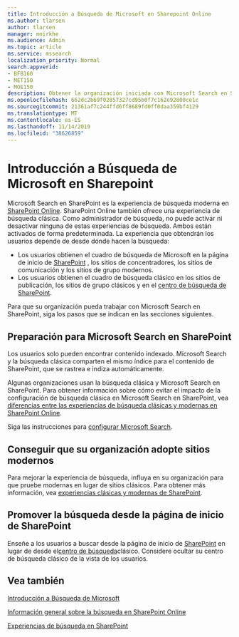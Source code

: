 ```yaml
---
title: Introducción a Búsqueda de Microsoft en Sharepoint Online
ms.author: tlarsen
author: tlarsen
manager: mnirkhe
ms.audience: Admin
ms.topic: article
ms.service: mssearch
localization_priority: Normal
search.appverid:
- BFB160
- MET150
- MOE150
description: Obtener la organización iniciada con Microsoft Search en SharePoint Online
ms.openlocfilehash: 662dc2b69f02857327cd95b0f7c162e92800ce1c
ms.sourcegitcommit: 21361af7c244ffd6ff8689fd0ff0daa359bf4129
ms.translationtype: MT
ms.contentlocale: es-ES
ms.lasthandoff: 11/14/2019
ms.locfileid: "38626859"
---
```

# <a name="get-started-with-microsoft-search-in-sharepoint"></a>Introducción a Búsqueda de Microsoft en Sharepoint

Microsoft Search en SharePoint es la experiencia de búsqueda moderna en [SharePoint Online](https://products.office.com/sharepoint/collaboration). SharePoint Online también ofrece una experiencia de búsqueda clásica. Como administrador de búsqueda, no puede activar ni desactivar ninguna de estas experiencias de búsqueda. Ambos están activados de forma predeterminada. La experiencia que obtendrán los usuarios depende de desde dónde hacen la búsqueda:

- Los usuarios obtienen el cuadro de búsqueda de Microsoft en la página de inicio de [SharePoint](http://sharepoint.com/) , los sitios de concentradores, los sitios de comunicación y los sitios de grupo modernos.
- Los usuarios obtienen el cuadro de búsqueda clásico en los sitios de publicación, los sitios de grupo clásicos y en el [centro de búsqueda de SharePoint](https://docs.microsoft.com/sharepoint/manage-search-center).

Para que su organización pueda trabajar con Microsoft Search en SharePoint, siga los pasos que se indican en las secciones siguientes.

## <a name="prepare-for-microsoft-search-in-sharepoint"></a>Preparación para Microsoft Search en SharePoint

Los usuarios solo pueden encontrar contenido indexado. Microsoft Search y la búsqueda clásica comparten el mismo índice para el contenido de SharePoint, que se rastrea e indiza automáticamente. 

Algunas organizaciones usan la búsqueda clásica y Microsoft Search en SharePoint. Para obtener información sobre cómo evitar el impacto de la configuración de búsqueda clásica en Microsoft Search en SharePoint, vea [diferencias entre las experiencias de búsqueda clásicas y modernas en SharePoint Online](https://docs.microsoft.com/sharepoint/differences-classic-modern-search).

Siga las instrucciones para [configurar Microsoft Search](set-up-microsoft-search.md).


## <a name="get-your-organization-to-adopt-modern-sites"></a>Conseguir que su organización adopte sitios modernos

Para mejorar la experiencia de búsqueda, influya en su organización para que pruebe modernas en lugar de sitios clásicos. Para obtener más información, vea [experiencias clásicas y modernas de SharePoint](https://support.office.com/article/SharePoint-classic-and-modern-experiences-5725c103-505d-4a6e-9350-300d3ec7d73f).

## <a name="promote-searching-from-the-sharepoint-start-page"></a>Promover la búsqueda desde la página de inicio de SharePoint

Enseñe a los usuarios a buscar desde la página de inicio de [SharePoint](http://sharepoint.com/) en lugar de desde el[centro de búsqueda](https://docs.microsoft.com/sharepoint/manage-search-center)clásico. Considere ocultar su centro de búsqueda clásico de la vista de los usuarios.

## <a name="see-also"></a>Vea también
[Introducción a Búsqueda de Microsoft](overview-microsoft-search.md)

[Información general sobre la búsqueda en SharePoint Online](https://docs.microsoft.com/sharepoint/overview-of-search)

[Experiencias de búsqueda en SharePoint](https://docs.microsoft.com/sharepoint/get-started-with-modern-search-experience)